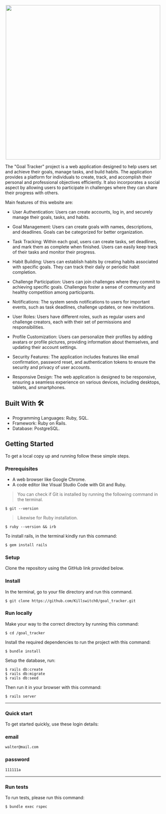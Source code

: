 <div align="center">
 <img style="height: 500px; width: 500px;" src="https://github.com/Killswitch0/goal_tracker/assets/89165782/23068ff3-d4e7-4f5c-956f-356db7dea9d8"></img>
</div>

The "Goal Tracker" project is a web application designed to help users set and achieve their goals, manage tasks, and build habits. The application provides a platform for individuals to create, track, and accomplish their personal and professional objectives efficiently. It also incorporates a social aspect by allowing users to participate in challenges where they can share their progress with others.

Main features of this website are:

- User Authentication: Users can create accounts, log in, and securely manage their goals, tasks, and habits.

- Goal Management: Users can create goals with names, descriptions, and deadlines. Goals can be categorized for better organization.

- Task Tracking: Within each goal, users can create tasks, set deadlines, and mark them as complete when finished. Users can easily keep track of their tasks and monitor their progress.

- Habit Building: Users can establish habits by creating habits associated with specific goals. They can track their daily or periodic habit completion.

- Challenge Participation: Users can join challenges where they commit to achieving specific goals. Challenges foster a sense of community and healthy competition among participants.

- Notifications: The system sends notifications to users for important events, such as task deadlines, challenge updates, or new invitations.

- User Roles: Users have different roles, such as regular users and challenge creators, each with their set of permissions and responsibilities.

- Profile Customization: Users can personalize their profiles by adding avatars or profile pictures, providing information about themselves, and updating their account settings.

- Security Features: The application includes features like email confirmation, password reset, and authentication tokens to ensure the security and privacy of user accounts.

- Responsive Design: The web application is designed to be responsive, ensuring a seamless experience on various devices, including desktops, tablets, and smartphones.
 
## Built With 🛠️

 - Programming Languages: Ruby, SQL.
 - Framework: Ruby on Rails.
 - Database: PostgreSQL.
 
## Getting Started
 
To get a local copy up and running follow these simple steps.

### Prerequisites

- A web browser like Google Chrome.
- A code editor like Visual Studio Code with Git and Ruby.

> You can check if Git is installed by running the following command in the terminal.
```
$ git --version
```
> Likewise for Ruby installation.
```
$ ruby --version && irb
```
To install rails, in the terminal kindly run this command:

```
$ gem install rails
```

### Setup

Clone the repository using the GitHub link provided below.

### Install

In the terminal, go to your file directory and run this command.
```
$ git clone https://github.com/Killswitch0/goal_tracker.git
```

### Run locally

Make your way to the correct directory by running this command:

```
$ cd /goal_tracker
```

Install the required dependencies to run the project with this command:
```
$ bundle install
```

Setup the database, run:
```
$ rails db:create
$ rails db:migrate
$ rails db:seed
```

Then run it in your browser with this command:

```
$ rails server
```

---
### Quick start
To get started quickly, use these login details:
### email
```
walter@mail.com
```

### password
```
111111a
```
---

### Run tests

To run tests, please run this command:
```
$ bundle exec rspec
```
